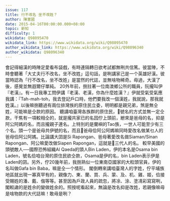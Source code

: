 ```yaml
---
issue: 117
title: 行不改名 坐不改姓？
author: 陳憲國
date: 2015-04-16T00:00:00.000+08:00
topic: 新知
difficulty: 1
wikidata: Q98095470
wikidata_link: https://www.wikidata.org/wiki/Q98095470
author_wikidata_link: https://www.wikidata.org/wiki/Q98096340
author_wikidata: Q98096340
---
```

會記得細漢的時陣足愛看布袋戲，有時連隔轉日欲考試都無咧共信篤。彼當陣，不時會聽著「大丈夫行不改名，坐不改姓」這句話，是咧講家己是一个英雄好漢。彼當時認為「行不改名，坐不改姓」是當然的代誌，並無啥物稀奇。毋過，大漢了後，感覺並無遐爾仔單純。
20外年前，捌拄著一位南澳鄉公所的職員，阮攏叫伊『老漢』。有一日我專工問伊講『老漢、老漢，你為什麼姓漢？』伊就受氣受氣應我講：『Tah-mah-toh，我去登記戶口時，他們要我改一個漢姓，我就說，那我就姓漢。』以後嘛捌聽過有兩位排灣族的原住民立委，明明都是親兄弟，煞是無仝姓，可能嘛是仝款的原因。
聽講咱臺灣各族群的原住民，𪜶號名的方式並無一定仝款，干焦有一項較相仝的，就是攏共家已的名囥佇上頭前，紲來是爸母的名，抑是阿公阿媽的名，而且攏親子連名。上特別的是蘭嶼的Tao族，一世人可能至少有三个名。頭一个是爸母共伊號的名，而且𪜶爸母佮阿公阿媽嘛同時愛改名做某乜人的爸母佮阿公阿媽。比論講大囝是Si Rapongan、爸母著愛改名做Siaman/Sinan Rapongan、阿公嘛愛改做Siapen Rapongan，這就是𪜶三代人的名。
較早美國的頭號敵人──國際恐怖組織Al Qaeda的頭人Bin Laden，伊的本名是Osama bin Laden，號名佮咱台灣的原住民欲仝款，Osama是伊的名，bin Laden表示伊是Laden的囝。另外，佇20幾年前，我捌熟似一位東南亞國家的大粒頭官員，伊的名叫做Gafa bin Baba，嘛是仝一个情形。
閣倒轉來講咱臺灣人的字姓，佇平埔族地區就出現一寡真罕有的，親像力、東、蘭、買、兵、蒙、及、机、雞、姬，佮接受賜姓的潘、戴、偕等等。甚至因為戶政人員的疏忽，將凃、涂、塗凊彩寫寫咧，閣較譀的是姓佘的變做姓余的。照按呢看起來，無論是改名抑是改姓，若親像嘛毋是啥物款的大代誌嘛！敢毋是咧？